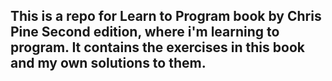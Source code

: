 ## This is a repo for Learn to Program book by Chris Pine Second edition, where i'm learning to program. It contains the exercises in this book and my own solutions to them. ##